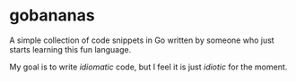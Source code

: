 # gobananas #

A simple collection of code snippets in Go written by someone who just starts learning this fun language.

My goal is to write _idiomatic_ code, but I feel it is just _idiotic_ for the moment.

